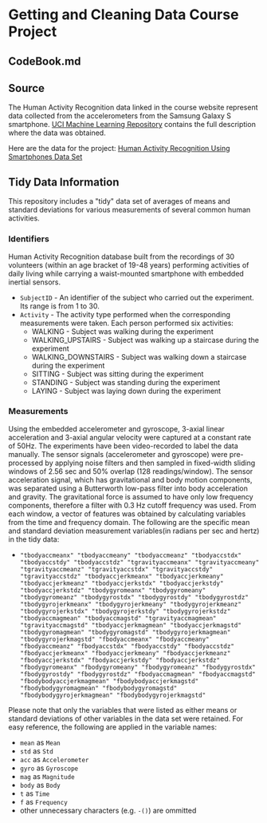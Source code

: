 
# Getting and Cleaning Data Course Project
## CodeBook.md

## Source
The Human Activity Recognition data linked in the course website represent data collected from the accelerometers from the Samsung Galaxy S smartphone. [UCI Machine Learning Repository](http://archive.ics.uci.edu/ml/datasets/Human+Activity+Recognition+Using+Smartphones) contains the full description where the data was obtained.

Here are the data for the project: [Human Activity Recognition Using Smartphones Data Set](https://d396qusza40orc.cloudfront.net/getdata%2Fprojectfiles%2FUCI%20HAR%20Dataset.zip)


## Tidy Data Information
This repository includes a "tidy" data set of averages of means and standard deviations for various measurements of several common human activities. 

### Identifiers
Human Activity Recognition database built from the recordings of 30 volunteers (within an age bracket of 19-48 years) performing activities of daily living while carrying a waist-mounted smartphone with embedded inertial sensors.

* ```SubjectID``` -  An identifier of the subject who carried out the experiment. Its range is from 1 to 30.
* ```Activity``` -  The activity type performed when the corresponding measurements were taken. Each person performed six activities:
    + WALKING - Subject was walking during the experiment
    + WALKING_UPSTAIRS - Subject was walking up a staircase during the experiment
    + WALKING_DOWNSTAIRS - Subject was walking down a staircase during the experiment
    + SITTING - Subject was sitting during the experiment
    + STANDING - Subject was standing during the experiment
    + LAYING - Subject was laying down during the experiment

### Measurements
Using the embedded accelerometer and gyroscope, 3-axial linear acceleration and 3-axial angular velocity were captured at a constant rate of 50Hz. The experiments have been video-recorded to label the data manually. The sensor signals (accelerometer and gyroscope) were pre-processed by applying noise filters and then sampled in fixed-width sliding windows of 2.56 sec and 50% overlap (128 readings/window). The sensor acceleration signal, which has gravitational and body motion components, was separated using a Butterworth low-pass filter into body acceleration and gravity. The gravitational force is assumed to have only low frequency components, therefore a filter with 0.3 Hz cutoff frequency was used. From each window, a vector of features was obtained by calculating variables from the time and frequency domain. The following are the specific mean and standard deviation measurement variables(in radians per sec and hertz) in the tidy data:

* ```"tbodyaccmeanx" "tbodyaccmeany" "tbodyaccmeanz" "tbodyaccstdx" "tbodyaccstdy" "tbodyaccstdz" "tgravityaccmeanx" "tgravityaccmeany" "tgravityaccmeanz" "tgravityaccstdx" "tgravityaccstdy" "tgravityaccstdz" "tbodyaccjerkmeanx" "tbodyaccjerkmeany" "tbodyaccjerkmeanz" "tbodyaccjerkstdx" "tbodyaccjerkstdy" "tbodyaccjerkstdz" "tbodygyromeanx" "tbodygyromeany" "tbodygyromeanz" "tbodygyrostdx" "tbodygyrostdy" "tbodygyrostdz" "tbodygyrojerkmeanx" "tbodygyrojerkmeany" "tbodygyrojerkmeanz" "tbodygyrojerkstdx" "tbodygyrojerkstdy" "tbodygyrojerkstdz" "tbodyaccmagmean" "tbodyaccmagstd" "tgravityaccmagmean" "tgravityaccmagstd" "tbodyaccjerkmagmean" "tbodyaccjerkmagstd" "tbodygyromagmean" "tbodygyromagstd" "tbodygyrojerkmagmean" "tbodygyrojerkmagstd" "fbodyaccmeanx" "fbodyaccmeany" "fbodyaccmeanz" "fbodyaccstdx" "fbodyaccstdy" "fbodyaccstdz" "fbodyaccjerkmeanx" "fbodyaccjerkmeany" "fbodyaccjerkmeanz" "fbodyaccjerkstdx" "fbodyaccjerkstdy" "fbodyaccjerkstdz" "fbodygyromeanx" "fbodygyromeany" "fbodygyromeanz" "fbodygyrostdx" "fbodygyrostdy" "fbodygyrostdz" "fbodyaccmagmean" "fbodyaccmagstd" "fbodybodyaccjerkmagmean" "fbodybodyaccjerkmagstd" "fbodybodygyromagmean" "fbodybodygyromagstd" "fbodybodygyrojerkmagmean" "fbodybodygyrojerkmagstd"```

Please note that only the variables that were listed as either means or standard deviations of other variables in the data set were retained. For easy reference, the following are applied in the variable names:

* ```mean``` as ```Mean```
* ```std``` as ```Std```
* ```acc``` as ```Accelerometer```
* ```gyro``` as ```Gyroscope```
* ```mag``` as ```Magnitude```
* ```body``` as ```Body```
* ```t``` as ```Time```
* ```f``` as ```Frequency```
* other unnecessary characters (e.g. ```-()```) are ommitted
